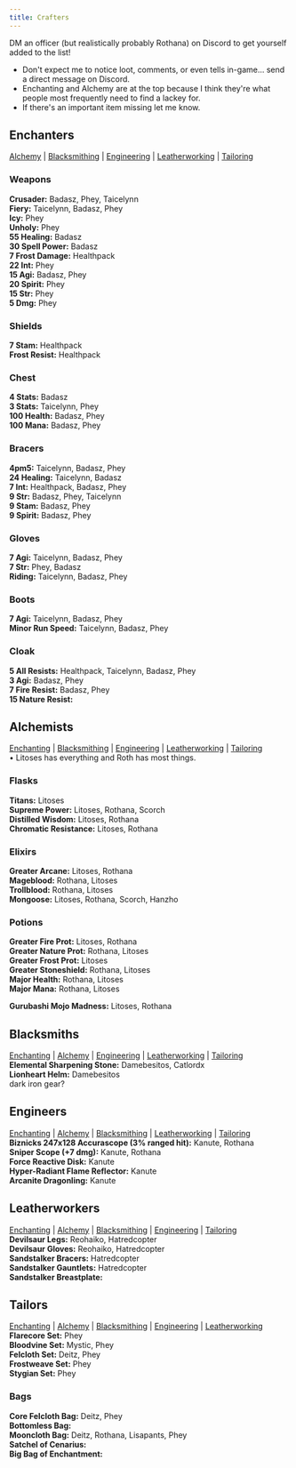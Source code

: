 ```yaml
---
title: Crafters
---
```

DM an officer (but realistically probably Rothana) on Discord to get yourself added to the list!
- Don't expect me to notice loot, comments, or even tells in-game... send a direct message on Discord.
- Enchanting and Alchemy are at the top because I think they're what people most frequently need to find a lackey for.
- If there's an important item missing let me know.

## Enchanters
[Alchemy](#alchemists) | [Blacksmithing](#blacksmiths) | [Engineering](#engineers) | [Leatherworking](#leatherworkers) | [Tailoring](#tailors)

### Weapons
**Crusader:** Badasz, Phey, Taicelynn <br />
**Fiery:** Taicelynn, Badasz, Phey <br />
**Icy:** Phey <br />
**Unholy:** Phey <br />
**55 Healing:** Badasz <br />
**30 Spell Power:** Badasz <br />
**7 Frost Damage:** Healthpack <br />
**22 Int:** Phey <br />
**15 Agi:** Badasz, Phey <br />
**20 Spirit:** Phey <br />
**15 Str:** Phey <br />
**5 Dmg:** Phey <br />

### Shields
**7 Stam:** Healthpack <br />
**Frost Resist:** Healthpack <br />

### Chest
**4 Stats:** Badasz <br />
**3 Stats:** Taicelynn, Phey <br />
**100 Health:** Badasz, Phey <br />
**100 Mana:** Badasz, Phey <br />

### Bracers
**4pm5:** Taicelynn, Badasz, Phey <br />
**24 Healing:** Taicelynn, Badasz <br />
**7 Int:** Healthpack, Badasz, Phey <br />
**9 Str:** Badasz, Phey, Taicelynn <br />
**9 Stam:** Badasz, Phey <br />
**9 Spirit:** Badasz, Phey <br />

### Gloves
**7 Agi:** Taicelynn, Badasz, Phey <br />
**7 Str:** Phey, Badasz <br />
**Riding:** Taicelynn, Badasz, Phey <br />

### Boots
**7 Agi:** Taicelynn, Badasz, Phey <br />
**Minor Run Speed:** Taicelynn, Badasz, Phey <br />

### Cloak
**5 All Resists:** Healthpack, Taicelynn, Badasz, Phey <br />
**3 Agi:** Badasz, Phey <br />
**7 Fire Resist:** Badasz, Phey <br />
**15 Nature Resist:** 

## Alchemists
[Enchanting](#enchanters) | [Blacksmithing](#blacksmiths) | [Engineering](#engineers) | [Leatherworking](#leatherworkers) | [Tailoring](#tailors) <br />
• Litoses has everything and Roth has most things.

### Flasks
**Titans:** Litoses  <br />
**Supreme Power:** Litoses, Rothana, Scorch <br />
**Distilled Wisdom:** Litoses, Rothana <br />
**Chromatic Resistance:** Litoses, Rothana <br />

### Elixirs
**Greater Arcane:** Litoses, Rothana <br />
**Mageblood:** Rothana, Litoses <br />
**Trollblood:** Rothana, Litoses <br />
**Mongoose:** Litoses, Rothana, Scorch, Hanzho <br />

### Potions
**Greater Fire Prot:** Litoses, Rothana <br />
**Greater Nature Prot:** Rothana, Litoses <br />
**Greater Frost Prot:** Litoses <br />
**Greater Stoneshield:** Rothana, Litoses <br />
**Major Health:** Rothana, Litoses <br />
**Major Mana:** Rothana, Litoses <br />

**Gurubashi Mojo Madness:** Litoses, Rothana <br />

## Blacksmiths
[Enchanting](#enchanters) | [Alchemy](#alchemists) | [Engineering](#engineers) | [Leatherworking](#leatherworkers) | [Tailoring](#tailors) <br />
**Elemental Sharpening Stone:** Damebesitos, Catlordx <br />
**Lionheart Helm:** Damebesitos <br />
dark iron gear?

## Engineers
[Enchanting](#enchanting) | [Alchemy](#alchemists) | [Blacksmithing](#blacksmiths) | [Leatherworking](#leatherworkers) | [Tailoring](#tailors) <br />
**Biznicks 247x128 Accurascope (3% ranged hit):** Kanute, Rothana <br />
**Sniper Scope (+7 dmg):** Kanute, Rothana <br />
**Force Reactive Disk:** Kanute <br />
**Hyper-Radiant Flame Reflector:** Kanute <br />
**Arcanite Dragonling:** Kanute <br />

## Leatherworkers
[Enchanting](#enchanters) | [Alchemy](#alchemists) | [Blacksmithing](#blacksmiths) | [Engineering](#engineers) | [Tailoring](#tailors) <br />
**Devilsaur Legs:** Reohaiko, Hatredcopter <br />
**Devilsaur Gloves:** Reohaiko, Hatredcopter <br />
**Sandstalker Bracers:** Hatredcopter <br />
**Sandstalker Gauntlets:** Hatredcopter <br />
**Sandstalker Breastplate:** <br />

## Tailors
[Enchanting](#enchanters) | [Alchemy](#alchemists) | [Blacksmithing](#blacksmiths) | [Engineering](#engineers) | [Leatherworking](#leatherworkers) <br />
**Flarecore Set:** Phey <br />
**Bloodvine Set:** Mystic, Phey <br />
**Felcloth Set:** Deitz, Phey <br />
**Frostweave Set:** Phey <br />
**Stygian Set:** Phey <br />

### Bags
**Core Felcloth Bag:** Deitz, Phey <br />
**Bottomless Bag:**  <br />
**Mooncloth Bag:** Deitz, Rothana, Lisapants, Phey <br />
**Satchel of Cenarius:**  <br />
**Big Bag of Enchantment:** <br />
